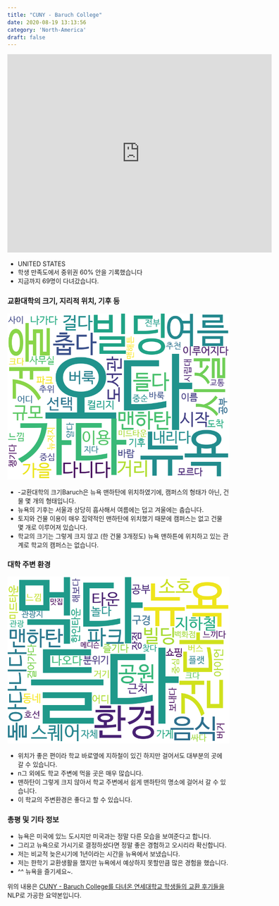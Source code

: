 ```yaml
---
title: "CUNY - Baruch College"
date: 2020-08-19 13:13:56
category: 'North-America'
draft: false
---
```


<iframe
width="600"
height="450"
frameborder="0" style="border:0"
src="https://www.google.com/maps/embed/v1/place?key=AIzaSyC9e1AME-pVmWC4hBpFdu5S4dKzyepa3HQ&q=CUNY+-+Baruch+College&center=40.7403959,-73.98322519999998&zoom=14" allowfullscreen>
</iframe>

* UNITED STATES
* 학생 만족도에서 중위권 60% 안을 기록했습니다
* 지금까지 69명이 다녀갔습니다. 

### 교환대학의 크기, 지리적 위치, 기후 등

![gen_info-WordCloud](../univ_wordclouds_okt/gen_info/US000046_gen_info_okt.png)

* -교환대학의 크기Baruch은 뉴욕 맨하탄에 위치하였기에, 캠퍼스의 형태가 아닌, 건물 몇 개의 형태입니다.
* 뉴욕의 기후는 서울과 상당히 흡사해서 여름에는 덥고 겨울에는 춥습니다.
* 토지와 건물 이용이 매우 집약적인 맨하탄에 위치했기 때문에 캠퍼스는 없고 건물 몇 개로 이루어져 있습니다.
* 학교의 크기는 그렇게 크지 않고 (한 건물 3개정도) 뉴욕 맨하튼에 위치하고 있는 관계로 학교의 캠퍼스는 없습니다.


### 대학 주변 환경

![env_info-WordCloud](../univ_wordclouds_okt/env_info/US000046_env_info_okt.png)

* 위치가 좋은 편이라 학교 바로옆에 지하철이 있긴 하지만 걸어서도 대부분의 곳에 갈 수 있습니다.
* n그 외에도 학교 주변에 먹을 곳은 매우 많습니다.
* 맨하탄이 그렇게 크지 않아서 학교 주변에서 쉽게 맨하탄의 명소에 걸어서 갈 수 있습니다.
* 이 학교의 주변환경은 좋다고 할 수 있습니다.


### 총평 및 기타 정보 
* 뉴욕은 미국에 있느 도시지만 미국과는 정말 다른 모습을 보여준다고 합니다.
* 그리고 뉴욕으로 가시기로 결정하셨다면 정말 좋은 경험하고 오시리라 확신합니다.
* 저는 비교적 늦은시기에 1년이라는 시간을 뉴욕에서 보냈습니다.
* 저는 한학기 교환생활을 했지만 뉴욕에서 예상하지 못할만큼 많은 경험을 했습니다.
* ^^ 뉴욕을 즐기세요~.


위의 내용은 [CUNY - Baruch College를 다녀온 연세대학교 학생들의 교환 후기들을](http://oia.yonsei.ac.kr/partner/expReport.asp?ucode=US000046&bgbn=A) NLP로 가공한 요약본입니다. 

